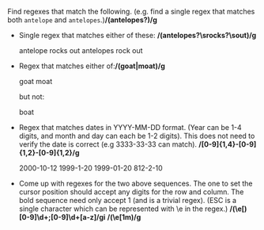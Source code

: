 Find regexes that match the following. (e.g. find a single regex that matches
both `antelope` and `antelopes`.)**/(antelopes?)/g**

* Single regex that matches either of these: **/(antelopes?\srocks?\sout)/g**

    antelope rocks out
    antelopes rock out

* Regex that matches either of:**/(goat|moat)/g**

    goat
    moat

  but not:

    boat

* Regex that matches dates in YYYY-MM-DD format. (Year can be 1-4 digits, and
  month and day can each be 1-2 digits). This does not need to verify the date
  is correct (e.g 3333-33-33 can match). **/[0-9]{1,4}-[0-9]{1,2}-[0-9]{1,2}/g**

  2000-10-12
  1999-1-20
  1999-01-20
  812-2-10

* Come up with regexes for the two above sequences. The one to set the cursor position should accept any digits for the row and column. The bold sequence need only accept 1 (and is a trivial regex). (ESC is a single character which can be represented with \e in the regex.)
    **/(\e\[)[0-9]\d+;[0-9]\d+[a-z]/gi**
    **/(\e\[1m)/g**
